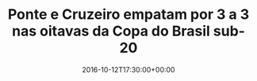 ---
layout: post
title: "Ponte e Cruzeiro empatam por 3 a 3 nas oitavas da Copa do Brasil sub-20"
date: 2016-10-12T17:30:00+00:00
external_link: "http://globoesporte.globo.com/sp/campinas-e-regiao/futebol/copa-do-brasil/noticia/2016/10/ponte-e-cruzeiro-empatam-por-3-3-nas-oitavas-da-copa-do-brasil-sub-20.html"
categories: news globo.com
---